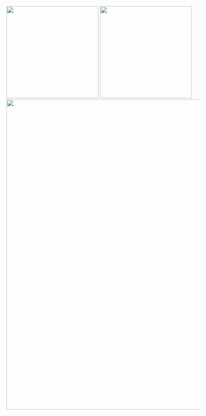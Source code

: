 

<p float="left">

<img src="https://github-readme-stats.vercel.app/api/top-langs/?username=wtetsu&hide=javascript,html,css,vue&langs_count=10&layout=compact&line_height&theme=vue" height="240"/>

<img src="https://github-profile-summary-cards.vercel.app/api/cards/stats?username=wtetsu&theme=vue" height="240" />

<img src="https://github-profile-summary-cards.vercel.app/api/cards/profile-details?username=wtetsu&theme=vue" width="811" />

</p>
